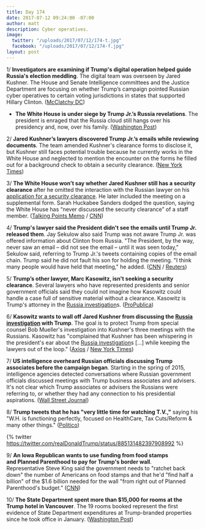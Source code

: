 ```yaml
---
title: Day 174
date: 2017-07-12 09:24:00 -07:00
author: matt
description: Cyber operatives.
image:
  twitter: "/uploads/2017/07/12/174-t.jpg"
  facebook: "/uploads/2017/07/12/174-f.jpg"
layout: post
---
```


1/ **Investigators are examining if Trump's digital operation helped guide Russia's election meddling**. The digital team was overseen by Jared Kushner. The House and Senate Intelligence committees and the Justice Department are focusing on whether Trump’s campaign pointed Russian cyber operatives to certain voting jurisdictions in states that supported Hillary Clinton. ([McClatchy DC](http://www.mcclatchydc.com/news/nation-world/national/article160803619.html))

* **The White House is under siege by Trump Jr.’s Russia revelations**. The president is enraged that the Russia cloud still hangs over his presidency and, now, over his family. ([Washington Post](https://www.washingtonpost.com/politics/category-5-hurricane-white-house-under-siege-by-trump-jrs-russia-revelations/2017/07/11/1e091478-664d-11e7-8eb5-cbccc2e7bfbf_story.html))

2/ **Jared Kushner’s lawyers discovered Trump Jr.’s emails while reviewing documents**. The team amended Kushner's clearance forms to disclose it, but Kushner still faces potential trouble because he currently works in the White House and neglected to mention the encounter on the forms he filled out for a background check to obtain a security clearance. ([New York Times](https://www.nytimes.com/2017/07/11/us/politics/russia-trump.html))

3/ **The White House won’t say whether Jared Kushner still has a security clearance** after he omitted the interaction with the Russian lawyer on his [application for a security clearance](https://whatthefuckjusthappenedtoday.com/2017/07/11/Day-173/#2-the-email-sent-to-trump-jr-said-th). He later included the meeting on a supplemental form. Sarah Huckabee Sanders dodged the question, saying the White House has “never discussed the security clearance” of a staff member. ([Talking Points Memo](http://talkingpointsmemo.com/livewire/white-house-wont-say-kushner-has-security-clearance) / [CNN](http://www.cnn.com/2017/07/12/politics/kushner-trump-jr-russia-email-chain/index.html))

4/ **Trump's lawyer said the President didn't see the emails until Trump Jr. released them**. Jay Sekulow also said Trump was not aware Trump Jr. was offered information about Clinton from Russia. "The President, by the way, never saw an email – did not see the email – until it was seen today," Sekulow said, referring to Trump Jr.'s tweets containing copies of the email chain. Trump said he did not fault his son for holding the meeting. "I think many people would have held that meeting," he added. ([CNN](http://www.cnn.com/2017/07/12/politics/jay-sekulow-response-donald-trump-jr/index.html) / [Reuters](https://www.reuters.com/article/us-usa-trump-interview-idUSKBN19X2XF))

5/ **Trump’s other lawyer, Marc Kasowitz, isn't seeking a security clearance**. Several lawyers who have represented presidents and senior government officials said they could not imagine how Kasowitz could handle a case full of sensitive material without a clearance. Kasowitz is Trump's attorney in the <a href="{{ site.baseurl }}/trump-russia-investigation/">Russia investigation</a>s. ([ProPublica](https://www.propublica.org/article/trump-russia-lawyer-marc-kasowitz-alcohol-security-clearance))

6/ **Kasowitz wants to wall off Jared Kushner from discussing the <a href="{{ site.baseurl }}/trump-russia-investigation/">Russia investigation</a> with Trump**. The goal is to protect Trump from special counsel Bob Mueller's investigation into Kushner's three meetings with the Russians. Kasowitz has "complained that Kushner has been whispering in the president's ear about the <a href="{{ site.baseurl }}/trump-russia-investigation/">Russia investigation</a>s [...] while keeping the lawyers out of the loop." ([Axios](https://www.axios.com/trump-lawyers-demand-wall-between-kushner-president-2458146483.html) / [New York Times](https://www.nytimes.com/2017/07/11/us/politics/russia-trump.html))

7/ **US intelligence overheard Russian officials discussing Trump associates before the campaign began**. Starting in the spring of 2015, intelligence agencies detected conversations where Russian government officials discussed meetings with Trump business associates and advisers. It's not clear which Trump associates or advisers the Russians were referring to, or whether they had any connection to his presidential aspirations. ([Wall Street Journal](https://www.wsj.com/article_email/russian-officials-overheard-discussing-trump-associates-before-campaign-began-1499890354-lMyQjAxMTI3MjE5MjExMzI0Wj/))

8/ **Trump tweets that he has "very little time for watching T.V.,"** saying his "W.H. is functioning perfectly, focused on HealthCare, Tax Cuts/Reform & many other things." ([Politico](http://www.politico.com/story/2017/07/12/trump-tweet-i-have-little-time-to-watch-tv-240447))

{% twitter https://twitter.com/realDonaldTrump/status/885131482397908992 %}

9/ **An Iowa Republican wants to use funding from food stamps and Planned Parenthood to pay for Trump's border wall**. Representative Steve King said the government needs to "ratchet back down" the number of Americans on food stamps and that he'd "find half a billion" of the $1.6 billion needed for the wall "from right out of Planned Parenthood's budget." ([CNN](http://www.cnn.com/2017/07/12/politics/steve-king-food-stamps-border-wall-cnntv/index.html))

10/ **The State Department spent more than $15,000 for rooms at the Trump hotel in Vancouver**. The 19 rooms booked represent the first evidence of State Department expenditures at Trump-branded properties since he took office in January. ([Washington Post](https://www.washingtonpost.com/politics/state-department-spent-more-than-15000-for-rooms-at-new-trump-hotel-in-vancouver/2017/07/12/5eba5d0c-61bf-11e7-84a1-a26b75ad39fe_story.html))